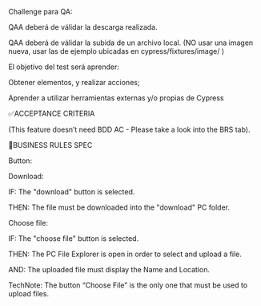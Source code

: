 Challenge para QA:

QAA deberá de válidar la descarga realizada.

QAA deberá de válidar la subida de un archivo local. (NO usar una imagen nueva, usar las de ejemplo ubicadas en cypress/fixtures/image/ )

El objetivo del test será aprender:

Obtener elementos, y realizar acciones;

Aprender a utilizar herramientas externas y/o propias de Cypress

✅ACCEPTANCE CRITERIA

(This feature doesn’t need BDD AC - Please take a look into the BRS tab).

🚩BUSINESS RULES SPEC

Button:

Download:

IF: The "download" button is selected.

THEN: The file must be downloaded into the "download" PC folder.

Choose file:

IF: The "choose file" button is selected.

THEN: The PC File Explorer is open in order to select and upload a file. 

AND: The uploaded file must display the Name and Location.

TechNote: The button “Choose File” is the only one that must be used to upload files.